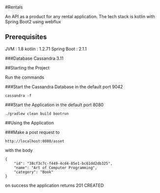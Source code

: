 #Rentals

An API as a product for any rental application. The tech stack is kotlin with Spring Boot2 using webflux

## Prerequisites

JVM : 1.8
kotlin : 1.2.71
Spring Boot : 2.1.1

###Database
Cassandra 3.11


##Starting the Project

Run the commands

###Start the Cassandra Database in the default port 9042
```
cassandra -f
```

###Start the Application in the default port 8080

```
./gradlew clean build bootrun
```

##Using the Application

###Make a post request to
 ```
 http://localhost:8080/asset
```

with the body
```
{
	"id": "38cf3c7c-f449-4cd4-85e1-bc61dd2db325",
	"name": "Art of Computer Programming",
	"category": "Book"
}
```

on success the application returns 201 CREATED
